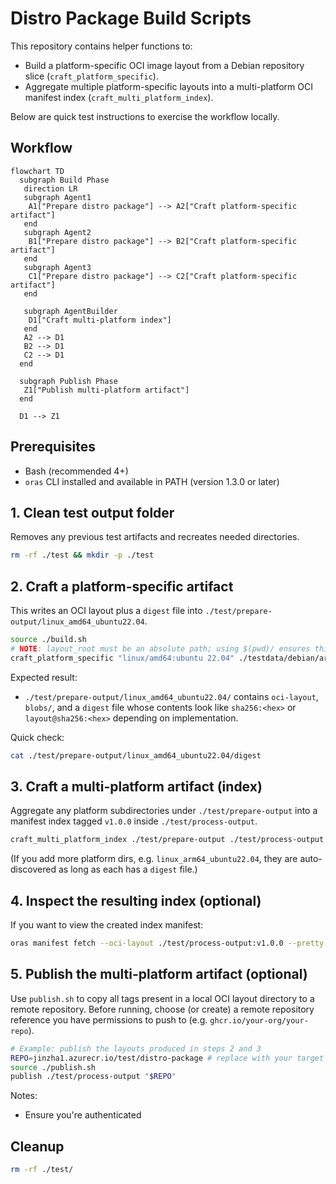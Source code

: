 # Distro Package Build Scripts

This repository contains helper functions to:

* Build a platform-specific OCI image layout from a Debian repository slice (`craft_platform_specific`).
* Aggregate multiple platform-specific layouts into a multi-platform OCI manifest index (`craft_multi_platform_index`).

Below are quick test instructions to exercise the workflow locally.

## Workflow

```mermaid
flowchart TD
  subgraph Build Phase
   direction LR
   subgraph Agent1
    A1["Prepare distro package"] --> A2["Craft platform-specific artifact"]
   end
   subgraph Agent2
    B1["Prepare distro package"] --> B2["Craft platform-specific artifact"]
   end
   subgraph Agent3
    C1["Prepare distro package"] --> C2["Craft platform-specific artifact"]
   end
   
   subgraph AgentBuilder
    D1["Craft multi-platform index"]
   end
   A2 --> D1
   B2 --> D1
   C2 --> D1
  end

  subgraph Publish Phase
   Z1["Publish multi-platform artifact"]
  end

  D1 --> Z1
```

## Prerequisites

* Bash (recommended 4+)
* `oras` CLI installed and available in PATH (version 1.3.0 or later)


## 1. Clean test output folder

Removes any previous test artifacts and recreates needed directories.

```bash
rm -rf ./test && mkdir -p ./test
```

## 2. Craft a platform-specific artifact

This writes an OCI layout plus a `digest` file into `./test/prepare-output/linux_amd64_ubuntu22.04`.

```bash
source ./build.sh
# NOTE: layout_root must be an absolute path; using $(pwd)/ ensures this.
craft_platform_specific "linux/amd64:ubuntu 22.04" ./testdata/debian/archives $(pwd)/test/prepare-output/linux_amd64_ubuntu22.04
```

Expected result:

* `./test/prepare-output/linux_amd64_ubuntu22.04/` contains `oci-layout`, `blobs/`, and a `digest` file whose contents look like `sha256:<hex>` or `layout@sha256:<hex>` depending on implementation.

Quick check:

```bash
cat ./test/prepare-output/linux_amd64_ubuntu22.04/digest
```

## 3. Craft a multi-platform artifact (index)

Aggregate any platform subdirectories under `./test/prepare-output` into a manifest index tagged `v1.0.0` inside `./test/process-output`.

```bash
craft_multi_platform_index ./test/prepare-output ./test/process-output v1.0.0
```

(If you add more platform dirs, e.g. `linux_arm64_ubuntu22.04`, they are auto-discovered as long as each has a `digest` file.)

## 4. Inspect the resulting index (optional)

If you want to view the created index manifest:

```bash
oras manifest fetch --oci-layout ./test/process-output:v1.0.0 --pretty
```

## 5. Publish the multi-platform artifact (optional)

Use `publish.sh` to copy all tags present in a local OCI layout directory to a remote repository. Before running, choose (or create) a remote repository reference you have permissions to push to (e.g. `ghcr.io/your-org/your-repo`).

```bash
# Example: publish the layouts produced in steps 2 and 3
REPO=jinzha1.azurecr.io/test/distro-package # replace with your target repo
source ./publish.sh
publish ./test/process-output "$REPO"
```

Notes:

* Ensure you're authenticated

## Cleanup

```bash
rm -rf ./test/
```
